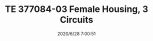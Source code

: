 ﻿---
layout: post 
title: TE 377084-03 Female Housing, 3 Circuits
tags: TE
categories: housing-terminal
overview: TE 1-9887001-1 Female Housing, 3 Circuits
series: 
part_number: 377084-03
thumb_img: static/202006/364-thumb-20200628150124.jpg
image: static/202006/364-20200628150124.jpg
date: 2020/6/28 7:00:51
---



